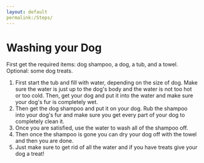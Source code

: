 ```yaml
---
layout: default
permalink:/Steps/
---
```

# Washing your Dog

 First get the required items: dog shampoo, a dog, a tub, and a towel. 
Optional: some dog treats. 

1. First start the tub and fill with water, depending on the size of dog. Make sure the water is just up to the dog's body and the water is not too hot or too cold. Then, get your dog and put it into the water and make sure your dog's fur is completely wet. 
2. Then get the dog shampoo and put it on your dog. Rub the shampoo into your dog's fur and make sure you get every part of your dog to completely clean it. 
3. Once you are satisfied, use the water to wash all of the shampoo off. 
4. Then once the shampoo is gone you can dry your dog off with the towel and then you are done. 
5. Just make sure to get rid of all the water and if you have treats give your dog a treat!
